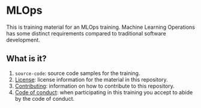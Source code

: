 # MLOps

This is training material for an MLOps training.  Machine Learning Operations
has some distinct requirements compared to traditional software development.


## What is it?

1. `source-code`: source code samples for the training.
1. [License](LICENSE): license information for the material in this repository.
1. [Contributing](CONTRIBUTING.md): information on how to contribute to this
   repository.
1. [Code of conduct](CODE_OF_CONDUCT.md): when participating in this training
   you accept to abide by the code of conduct.
